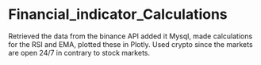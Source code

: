 # Financial_indicator_Calculations
Retrieved the data from the binance API added it Mysql, made calculations for the RSI and EMA, plotted these in Plotly.
Used crypto since the markets are open 24/7 in contrary to stock markets.

